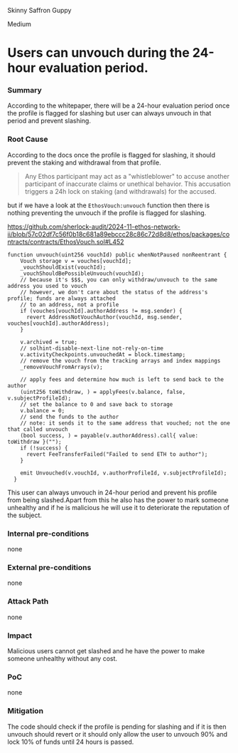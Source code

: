 Skinny Saffron Guppy

Medium

# Users can unvouch during the 24-hour evaluation period.

### Summary

According to the whitepaper, there will be a 24-hour evaluation period once the profile is flagged for slashing but user can always unvouch in that period and prevent slashing. 

### Root Cause

According to the docs once the profile is flagged for slashing, it should prevent the staking and withdrawal from that profile. 

> Any Ethos participant may act as a "whistleblower" to accuse another participant of inaccurate claims or unethical behavior. This accusation triggers a 24h lock on staking (and withdrawals) for the accused.
> 

but if we have a look at the `EthosVouch:unvouch` function then there is nothing preventing the unvouch if the profile is flagged for slashing. 

https://github.com/sherlock-audit/2024-11-ethos-network-ii/blob/57c02df7c56f0b18c681a89ebccc28c86c72d8d8/ethos/packages/contracts/contracts/EthosVouch.sol#L452

```solidity
function unvouch(uint256 vouchId) public whenNotPaused nonReentrant {
    Vouch storage v = vouches[vouchId];
    _vouchShouldExist(vouchId);
    _vouchShouldBePossibleUnvouch(vouchId);
    // because it's $$$, you can only withdraw/unvouch to the same address you used to vouch
    // however, we don't care about the status of the address's profile; funds are always attached
    // to an address, not a profile
    if (vouches[vouchId].authorAddress != msg.sender) {
      revert AddressNotVouchAuthor(vouchId, msg.sender, vouches[vouchId].authorAddress);
    }

    v.archived = true;
    // solhint-disable-next-line not-rely-on-time
    v.activityCheckpoints.unvouchedAt = block.timestamp;
    // remove the vouch from the tracking arrays and index mappings
    _removeVouchFromArrays(v);

    // apply fees and determine how much is left to send back to the author
    (uint256 toWithdraw, ) = applyFees(v.balance, false, v.subjectProfileId);
    // set the balance to 0 and save back to storage
    v.balance = 0;
    // send the funds to the author
    // note: it sends it to the same address that vouched; not the one that called unvouch
    (bool success, ) = payable(v.authorAddress).call{ value: toWithdraw }("");
    if (!success) {
      revert FeeTransferFailed("Failed to send ETH to author");
    }

    emit Unvouched(v.vouchId, v.authorProfileId, v.subjectProfileId);
  }
```

This user can always unvouch in  24-hour period and prevent his profile from being slashed.Apart from this he also has the power to mark someone unhealthy and if he is malicious he will use it to deteriorate the reputation of the subject.

### Internal pre-conditions

none

### External pre-conditions

none

### Attack Path

none

### Impact

Malicious users cannot get slashed and he have the power to make someone unhealthy without any cost. 

### PoC

none

### Mitigation

The code should check if the profile is pending for slashing and if it is then unvouch should revert or  it should only allow the user to unvouch 90% and lock 10% of funds until 24 hours is passed.